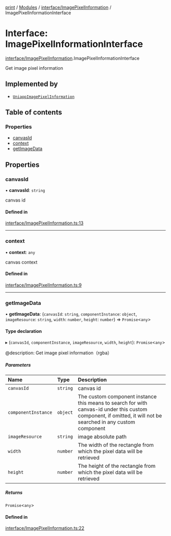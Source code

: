 [print](../README.md) / [Modules](../modules.md) / [interface/ImagePixelInformation](../modules/interface_ImagePixelInformation.md) / ImagePixelInformationInterface

# Interface: ImagePixelInformationInterface

[interface/ImagePixelInformation](../modules/interface_ImagePixelInformation.md).ImagePixelInformationInterface

Get image pixel information

## Implemented by

- [`UniappImagePixelInformation`](../classes/components_imagePixelInformation.UniappImagePixelInformation.md)

## Table of contents

### Properties

- [canvasId](interface_ImagePixelInformation.ImagePixelInformationInterface.md#canvasid)
- [context](interface_ImagePixelInformation.ImagePixelInformationInterface.md#context)
- [getImageData](interface_ImagePixelInformation.ImagePixelInformationInterface.md#getimagedata)

## Properties

### canvasId

• **canvasId**: `string`

canvas id

#### Defined in

[interface/ImagePixelInformation.ts:13](https://github.com/17562105692/printease/blob/57b5559/src/interface/ImagePixelInformation.ts#L13)

___

### context

• **context**: `any`

canvas context

#### Defined in

[interface/ImagePixelInformation.ts:9](https://github.com/17562105692/printease/blob/57b5559/src/interface/ImagePixelInformation.ts#L9)

___

### getImageData

• **getImageData**: (`canvasId`: `string`, `componentInstance`: `object`, `imageResource`: `string`, `width`: `number`, `height`: `number`) => `Promise`<`any`\>

#### Type declaration

▸ (`canvasId`, `componentInstance`, `imageResource`, `width`, `height`): `Promise`<`any`\>

@description: Get image pixel information（rgba）

##### Parameters

| Name | Type | Description |
| :------ | :------ | :------ |
| `canvasId` | `string` | canvas id |
| `componentInstance` | `object` | The custom component instance this means to search for <canvas/> with canvas-id under this custom component, if omitted, it will not be searched in any custom component |
| `imageResource` | `string` | image absolute path |
| `width` | `number` | The width of the rectangle from which the pixel data will be retrieved |
| `height` | `number` | The height of the rectangle from which the pixel data will be retrieved |

##### Returns

`Promise`<`any`\>

#### Defined in

[interface/ImagePixelInformation.ts:22](https://github.com/17562105692/printease/blob/57b5559/src/interface/ImagePixelInformation.ts#L22)
